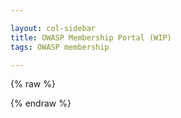 ```yaml
---

layout: col-sidebar
title: OWASP Membership Portal (WIP)
tags: OWASP membership

---
```


<!-- rebuild 3 -->

<style>
[v-cloak] {display: none}

#member-qr {
  float:right;
  padding: 16px;
}
</style>
{% raw %}
<div id="membership-portal-app" style="margin: 0px;" v-cloak>
   <div id='member-qr'>
   </div>
   <div id='member-info' v-if='member_ready'>
     <h3>Welcome, {{ membership_data['name'] }}</h3>
     <br>
     <div class='label'>Member Number:</div><div class='info'>{{ membership_data['member_number'].substring(membership_data['member_number'].lastIndexOf('/') + 1) }}</div>
     <div class='label'>Email:</div>
     <div class='multi-info'>
      <template v-for="item in membership_data['emails']">
          {{ item['email'] }}<br>
      </template>
    </div>
    <div class='label'>Address:</div>
    <div class='multi-info'>
      {{ membership_data['address']['street'] }}
      {{ membership_data['address']['city']}},{{ membership_data['address']['state']}}&nbsp;&nbsp;{{membership_data['address']['postal_code']}}
      {{membership_data['address']['country']}}
    </div>
    <div class='label'>Phone:</div>
    <div class='multi-info'>
      <template v-for="item in membership_data['phone_numbers']">
          {{ item['number'] }}
      </template>
    </div>
     <div class='label'>Membership Type:</div>
     <div class='info'>{{ membership_data['membership_type'] }}</div>
     <!--<strong>Membership Start:</strong>{{ membership_data['membership_start'] }}<br>  Agree with Dawn, start has no real relevance here-->
     <div class='info'>Membership End:</div><div class='info'>{{ membership_data['membership_end'] }}</div>
     <div class='info'>Recurring:</div><div class='info'>{{ membership_data['membership_recurring'] }}</div>
   </div>
   <div id='errors' v-if="Object.keys(errors).length">
      <strong>You may have gotten here but currently this site only works for a limited subset of members.  Come back later.</strong>
   </div>
   <div id='loading' v-if='loading'>
      This may take a few moments...
      <button class='cta-button' style='width:80px;height:80px;'>
        <div class='spinner'>
          <div class='inner-spinner'></div>
        </div>
      </button>
   </div>
</div>
{% endraw %}

<script src="https://js.stripe.com/v3"></script>
<script src="https://unpkg.com/vue"></script>
<script src="https://unpkg.com/axios/dist/axios.min.js"></script>

<script>
window.addEventListener('load', function() {
  new Vue({
    el: '#membership-portal-app',
    data: {
      loading: true,
      errors: {},
      membership_data: null,
      update_interval : null,
    },
    created: function() {
        if(this.loading){
            const postData = {
            params: {
                authtoken: Cookies.get('CF_Authorization')
              }
            }
            axios.get('https://owaspadmin.azurewebsites.net/api/get-member-info?code=mWP6TjdDSJZOQIZQNtb2fUPuzuIamwaobBZUTnN24JEdtFybiTDl7A==', postData)
              .then(response => {
                  this.membership_data = response.data
                  this.loading=false
                 
                  this.$forceUpdate()
                  setTimeout(function(membership_data) { 
                      if(membership_data) {
                          el = kjua({text: membership_data['member_number']});
                          div = document.getElementById('member-qr');
                          if(div) {
                            div.appendChild(el)
                          }
                      }
                  }, 1000, this.membership_data)
                  //$('#member-qr').kjua({text: memdata["member_number"]});
              })
              .catch(err => {
                this.errors = { error : 'These are not the droids you are looking for' }
                this.loading = false
                this.$forceUpdate()
              })
        } // end if loading
     },
     computed: {
      member_ready: function() { return (!this.loading && this.membership_data != null) }
    },
  }) // end Vue
}, false) // end addEventListener
</script>
